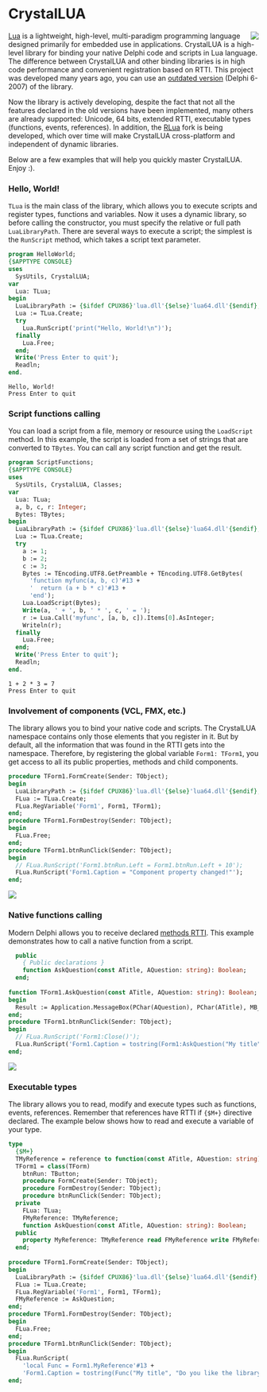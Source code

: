 # CrystalLUA

<img align="right" src="data/logo.png">

[Lua](https://www.lua.org/start.html) is a lightweight, high-level, multi-paradigm programming language designed primarily for embedded use in applications. CrystalLUA is a high-level library for binding your native Delphi code and scripts in Lua language. The difference between CrystalLUA and other binding libraries is in high code performance and convenient registration based on RTTI. This project was developed many years ago, you can use an [outdated version](https://github.com/d-mozulyov/CrystalLUA/archive/0.1.zip) (Delphi 6-2007) of the library.

Now the library is actively developing, despite the fact that not all the features declared in the old versions have been implemented, many others are already supported: Unicode, 64 bits, extended RTTI, executable types (functions, events, references). In addition, the [RLua](https://gitlab.com/d-mozulyov/rlua) fork is being developed, which over time will make CrystalLUA cross-platform and independent of dynamic libraries.

Below are a few examples that will help you quickly master CrystalLUA. Enjoy :).


### Hello, World!

`TLua` is the main class of the library, which allows you to execute scripts and register types, functions and variables. Now it uses a dynamic library, so before calling the constructor, you must specify the relative or full path `LuaLibraryPath`. There are several ways to execute a script; the simplest is the `RunScript` method, which takes a script text parameter.

```pascal
program HelloWorld;
{$APPTYPE CONSOLE}
uses
  SysUtils, CrystalLUA;
var
  Lua: TLua;
begin
  LuaLibraryPath := {$ifdef CPUX86}'lua.dll'{$else}'lua64.dll'{$endif};
  Lua := TLua.Create;
  try
    Lua.RunScript('print("Hello, World!\n")');
  finally
    Lua.Free;
  end;
  Write('Press Enter to quit');
  Readln;
end.
```

```
Hello, World!
Press Enter to quit
```

### Script functions calling

You can load a script from a file, memory or resource using the `LoadScript` method. In this example, the script is loaded from a set of strings that are converted to `TBytes`. You can call any script function and get the result.

```pascal
program ScriptFunctions;
{$APPTYPE CONSOLE}
uses
  SysUtils, CrystalLUA, Classes;
var
  Lua: TLua;
  a, b, c, r: Integer;
  Bytes: TBytes;
begin
  LuaLibraryPath := {$ifdef CPUX86}'lua.dll'{$else}'lua64.dll'{$endif};
  Lua := TLua.Create;
  try
    a := 1;
    b := 2;
    c := 3;
    Bytes := TEncoding.UTF8.GetPreamble + TEncoding.UTF8.GetBytes(
      'function myfunc(a, b, c)'#13 +
      '  return (a + b * c)'#13 +
      'end');
    Lua.LoadScript(Bytes);
    Write(a, ' + ', b, ' * ', c, ' = ');
    r := Lua.Call('myfunc', [a, b, c]).Items[0].AsInteger;
    Writeln(r);
  finally
    Lua.Free;
  end;
  Write('Press Enter to quit');
  Readln;
end.
```

```
1 + 2 * 3 = 7
Press Enter to quit
```


### Involvement of components (VCL, FMX, etc.)

The library allows you to bind your native code and scripts. The CrystalLUA namespace contains only those elements that you register in it. But by default, all the information that was found in the RTTI gets into the namespace. Therefore, by registering the global variable `Form1: TForm1`, you get access to all its public properties, methods and child components.

```pascal
procedure TForm1.FormCreate(Sender: TObject);
begin
  LuaLibraryPath := {$ifdef CPUX86}'lua.dll'{$else}'lua64.dll'{$endif};
  FLua := TLua.Create;
  FLua.RegVariable('Form1', Form1, TForm1);
end;
procedure TForm1.FormDestroy(Sender: TObject);
begin
  FLua.Free;
end;
procedure TForm1.btnRunClick(Sender: TObject);
begin
  // FLua.RunScript('Form1.btnRun.Left = Form1.btnRun.Left + 10');
  FLua.RunScript('Form1.Caption = "Component property changed!"');
end;
```
![](data/example_vcl.png)


### Native functions calling

Modern Delphi allows you to receive declared [methods RTTI](http://docwiki.embarcadero.com/RADStudio/Rio/en/RTTI_directive_(Delphi)). This example demonstrates how to call a native function from a script.

```pascal
  public
    { Public declarations }
    function AskQuestion(const ATitle, AQuestion: string): Boolean;
  end;
  
function TForm1.AskQuestion(const ATitle, AQuestion: string): Boolean;
begin
  Result := Application.MessageBox(PChar(AQuestion), PChar(ATitle), MB_YESNO) = IDYES;
end;
procedure TForm1.btnRunClick(Sender: TObject);
begin
  // FLua.RunScript('Form1:Close()');
  FLua.RunScript('Form1.Caption = tostring(Form1:AskQuestion("My title", "Do you like the library?"))');
end;
```
![](data/example_method.png)


### Executable types

The library allows you to read, modify and execute types such as functions, events, references. Remember that references have RTTI if `{$M+}` directive declared. The example below shows how to read and execute a variable of your type.

```pascal
type
  {$M+}
  TMyReference = reference to function(const ATitle, AQuestion: string): Boolean;
  TForm1 = class(TForm)
    btnRun: TButton;
    procedure FormCreate(Sender: TObject);
    procedure FormDestroy(Sender: TObject);
    procedure btnRunClick(Sender: TObject);
  private
    FLua: TLua;
    FMyReference: TMyReference;
    function AskQuestion(const ATitle, AQuestion: string): Boolean;
  public
    property MyReference: TMyReference read FMyReference write FMyReference;
  end;
  
procedure TForm1.FormCreate(Sender: TObject);
begin
  LuaLibraryPath := {$ifdef CPUX86}'lua.dll'{$else}'lua64.dll'{$endif};
  FLua := TLua.Create;
  FLua.RegVariable('Form1', Form1, TForm1);
  FMyReference := AskQuestion;  
end;
procedure TForm1.FormDestroy(Sender: TObject);
begin
  FLua.Free;
end;
procedure TForm1.btnRunClick(Sender: TObject);
begin
  FLua.RunScript(
    'local Func = Form1.MyReference'#13 +
    'Form1.Caption = tostring(Func("My title", "Do you like the library?"))');
end;  
```  